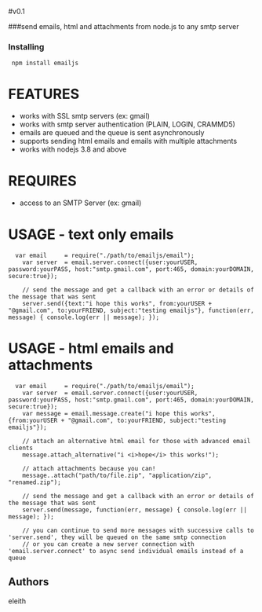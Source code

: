 #v0.1

###send emails, html and attachments from node.js to any smtp server

### Installing 

     npm install emailjs

# FEATURES
 - works with SSL smtp servers (ex: gmail)
 - works with smtp server authentication (PLAIN, LOGIN, CRAMMD5)
 - emails are queued and the queue is sent asynchronously
 - supports sending html emails and emails with multiple attachments
 - works with nodejs 3.8 and above

# REQUIRES
 - access to an SMTP Server (ex: gmail)

# USAGE - text only emails

      var email 	= require("./path/to/emailjs/email");
		var server 	= email.server.connect({user:yourUSER, password:yourPASS, host:"smtp.gmail.com", port:465, domain:yourDOMAIN, secure:true});

		// send the message and get a callback with an error or details of the message that was sent
		server.send({text:"i hope this works", from:yourUSER + "@gmail.com", to:yourFRIEND, subject:"testing emailjs"}, function(err, message) { console.log(err || message); });

# USAGE - html emails and attachments

      var email 	= require("./path/to/emailjs/email");
		var server 	= email.server.connect({user:yourUSER, password:yourPASS, host:"smtp.gmail.com", port:465, domain:yourDOMAIN, secure:true});
		var message	= email.message.create("i hope this works", {from:yourUSER + "@gmail.com", to:yourFRIEND, subject:"testing emailjs"});

		// attach an alternative html email for those with advanced email clients
		message.attach_alternative("i <i>hope</i> this works!");

		// attach attachments because you can!
		message..attach("path/to/file.zip", "application/zip", "renamed.zip");

		// send the message and get a callback with an error or details of the message that was sent
		server.send(message, function(err, message) { console.log(err || message); });

		// you can continue to send more messages with successive calls to 'server.send', they will be queued on the same smtp connection
		// or you can create a new server connection with 'email.server.connect' to async send individual emails instead of a queue

## Authors

eleith
